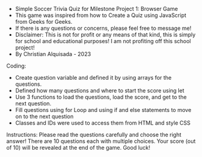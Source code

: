 - Simple Soccer Trivia Quiz for Milestone Project 1: Browser Game
- This game was inspired from how to Create a Quiz using JavaScript from Geeks for Geeks.
- If there is any questions or concerns, please feel free to message me!
- Disclaimer: This is not for profit or any means of that kind, this is simply for school and educational purposes! I am not profiting off this school project!
- By Christian Alquisada - 2023

Coding:
- Create question variable and defined it by using arrays for the questions.
- Defined how many questions and where to start the score using let
- Use 3 functions to load the questions, load the score, and get to the next question.
- Fill questions using for Loop and using if and else statements to move on to the next question
- Classes and IDs were used to access them from HTML and style CSS

Instructions: Please read the questions carefully and choose the right answer! There are 10 questions each with multiple choices. Your score (out of 10) will be revealed at the end of the game. Good luck!
